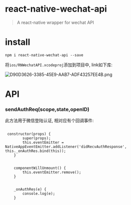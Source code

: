 # react-native-wechat-api

> A react-native wrapper for wechat API


# install

```
npm i react-native-wechat-api --save
```

将`ios/RNWechatAPI.xcodeproj`添加到项目中, link如下库:

 ![D90D3626-3385-45E9-AAB7-ADF43257EE4B.png](//dn-cnode.qbox.me/FsRG0pqZ_6h5b_QVx8EZ3ToEf6jv)
 

# API

### sendAuthReq(scope,state,openID)

此方法用于微信登陆认证, 相对应有个回调事件:

```

 constructor(props) {
        super(props);
        this.eventEmitter = NativeAppEventEmitter.addListener('didRecvAuthResponse', this._onAuthRes.bind(this));
    }


    componentWillUnmount() {
        this.eventEmitter.remove();
    }


    _onAuthRes(e) {
        console.log(e);
    }
    
```


